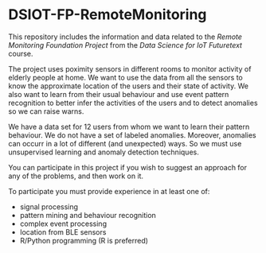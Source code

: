 # DSIOT-FP-RemoteMonitoring

This repository includes the information and data related to the *Remote Monitoring Foundation Project* from the *Data Science for IoT Futuretext* course.

The project uses poximity sensors in different rooms to monitor activity of elderly people at home. We want to use the data from all the sensors to know the approximate location of the users and their state of activity. We also want to learn from their usual behaviour and use event pattern recognition to better infer the activities of the users and to detect anomalies so we can raise warns.
 
We have a data set for 12 users from whom we want to learn their pattern behaviour. We do not have a set of labeled anomalies. Moreover, anomalies can occurr in a lot of different (and unexpected) ways. So we must use unsupervised learning and  anomaly detection techniques.
 
You can participate in this project if you wish to suggest an approach for any of the problems, and then work on it.
 
To participate you must provide experience in at least one of:
- signal processing
- pattern mining and behaviour recognition
- complex event processing
- location from BLE sensors
- R/Python programming (R is preferred)
